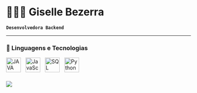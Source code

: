 # 👩🏻‍💻 Giselle Bezerra

**`Desenvolvedora Backend`**


---
### 🤖 Linguagens e Tecnologias

<img 
    align="left" 
    alt="JAVA"
    title="JAVA" 
    width="40px" 
    style="padding-right: 10px;" 
    src="https://cdn.worldvectorlogo.com/logos/java.svg" 
/>

<img 
    align="left" 
    alt="JavaScript" 
    title="JavaScript"
    width="40px" 
    style="padding-right: 10px;" 
    src="https://cdn.jsdelivr.net/gh/devicons/devicon@latest/icons/javascript/javascript-original.svg" 
/>

<img 
    align="left" 
    alt="SQL ORACLE"
    title="SQL ORACLE" 
    width="40px" 
    style="padding-right: 10px;" 
    src="https://www.gaonkartech.com/img/oracle.jpg" 
/>

<img 
    align="left" 
    alt="Python" 
    title="Python"
    width="40px" 
    style="padding-right: 10px;" 
    src="https://cdn.jsdelivr.net/gh/devicons/devicon@latest/icons/python/python-original.svg" 
/>

<br/>
<br/>

##

<div>
 <a href="https://www.linkedin.com/in/giselle-bezerra-2357b3251/" target="_blank"><img src="https://img.shields.io/badge/-LinkedIn-%230077B5?style=for-the-badge&logo=linkedin&logoColor=white" target="_blank"></a> 
  
</div>


